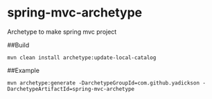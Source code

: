 # spring-mvc-archetype
Archetype to make spring mvc project

##Build
```
mvn clean install archetype:update-local-catalog
```
##Example
```
mvn archetype:generate -DarchetypeGroupId=com.github.yadickson -DarchetypeArtifactId=spring-mvc-archetype
```
